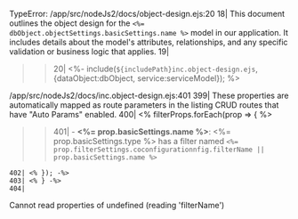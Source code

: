 TypeError: /app/src/nodeJs2/docs/object-design.ejs:20
18| This document outlines the object design for the `<%= dbObject.objectSettings.basicSettings.name %>` model in our application. It includes details about the model's attributes, relationships, and any specific validation or business logic that applies.
19|

> > 20| <%- include(`${includePath}inc.object-design.ejs`, {dataObject:dbObject, service:serviceModel}); %>

/app/src/nodeJs2/docs/inc.object-design.ejs:401
399| These properties are automatically mapped as route parameters in the listing CRUD routes that have "Auto Params" enabled.
400| <% filterProps.forEach(prop => { %>

> > 401| - **<%= prop.basicSettings.name %>**: <%= prop.basicSettings.type %> has a filter named `<%= prop.filterSettings.coconfigurationnfig.filterName || prop.basicSettings.name %>`

    402| <% }); -%>
    403| <% } -%>
    404|

Cannot read properties of undefined (reading 'filterName')
